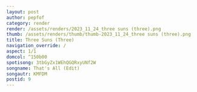 ```yaml
---
layout: post
author: pepfof
category: render
render: /assets/renders/2023_11_24_three suns (three).png
thumb: /assets/renders/thumb/thumb-2023_11_24_three suns (three).png
title: Three Suns (Three)
navigation_override: /
aspect: 1/1
domcol: ^150b00
spotisong: 3tbGyZx1WEhQGQRxyUNf2W
songname: That's All (Edit)
songautr: KMFDM
postid: 9
---
```


<!--USER BEGIN 1-->

<!--USER END 1-->

<!--more-->
<!--USER BEGIN 2-->

<!--USER END 2-->

